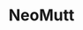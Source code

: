 ---
git: https://github.com/neomutt/neomutt
logohandle: neomutt
sort: neomutt
title: NeoMutt
twitter: https://x.com/NeoMutt_Org
website: https://neomutt.org/
---